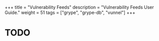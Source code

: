+++
title = "Vulnerability Feeds"
description = "Vulnerability Feeds User Guide."
weight = 51
tags = ["grype", "grype-db", "vunnel"]
+++

# TODO
